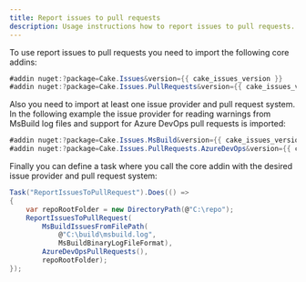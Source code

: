 ```yaml
---
title: Report issues to pull requests
description: Usage instructions how to report issues to pull requests.
---
```


To use report issues to pull requests you need to import the following core addins:

```csharp
#addin nuget:?package=Cake.Issues&version={{ cake_issues_version }}
#addin nuget:?package=Cake.Issues.PullRequests&version={{ cake_issues_version }}
```

Also you need to import at least one issue provider and pull request system.
In the following example the issue provider for reading warnings from MsBuild log files
and support for Azure DevOps pull requests is imported:

```csharp
#addin nuget:?package=Cake.Issues.MsBuild&version={{ cake_issues_version }}
#addin nuget:?package=Cake.Issues.PullRequests.AzureDevOps&version={{ cake_issues_version }}
```

Finally you can define a task where you call the core addin with the desired issue provider and pull request system:

```csharp
Task("ReportIssuesToPullRequest").Does(() =>
{
    var repoRootFolder = new DirectoryPath(@"C:\repo");
    ReportIssuesToPullRequest(
        MsBuildIssuesFromFilePath(
            @"C:\build\msbuild.log",
            MsBuildBinaryLogFileFormat),
        AzureDevOpsPullRequests(),
        repoRootFolder);
});
```
